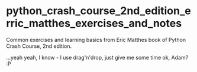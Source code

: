 # python_crash_course_2nd_edition_erric_matthes_exercises_and_notes
Common exercises and learning basics from Eric Matthes book of Python Crash Course, 2nd edition.

...yeah yeah, I know - I use drag'n'drop, just give me some time ok, Adam? :P
